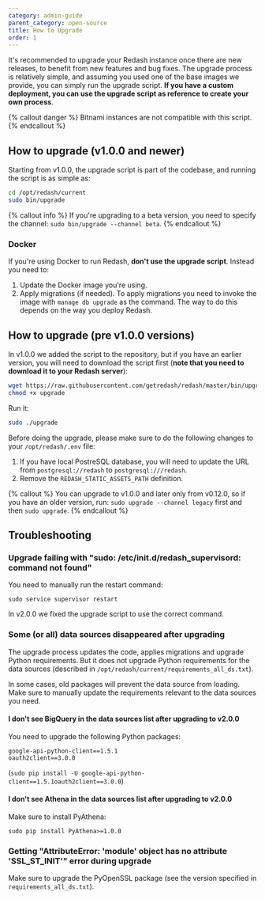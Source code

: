 ```yaml
---
category: admin-guide
parent_category: open-source
title: How to Upgrade
order: 1
---
```


It's recommended to upgrade your Redash instance once there are new releases, to benefit from new features and bug fixes. The upgrade process is relatively simple, and assuming you used one of the base images we provide, you can simply run the upgrade script. **If you have a custom deployment, you can use the upgrade script as reference to create your own process**.

{% callout danger %}
Bitnami instances are not compatible with this script.
{% endcallout %}

## How to upgrade (v1.0.0 and newer)

Starting from v1.0.0, the upgrade script is part of the codebase, and running the script is as simple as:

```bash
cd /opt/redash/current
sudo bin/upgrade
```

{% callout info %}
If you're upgrading to a beta version, you need to specify the channel: `sudo bin/upgrade --channel beta`.
{% endcallout %}

### Docker

If you're using Docker to run Redash, **don't use the upgrade script**. Instead you need to:

1. Update the Docker image you're using.
2. Apply migrations (if needed). To apply migrations you need to invoke the image with `manage db upgrade` as the command. The way to do this depends on the way you deploy Redash.

## How to upgrade (pre v1.0.0 versions)

In v1.0.0 we added the script to the repository, but if you have an earlier version, you will need to download the script first (**note that you need to download it to your Redash server**):

```bash
wget https://raw.githubusercontent.com/getredash/redash/master/bin/upgrade
chmod +x upgrade
```

Run it:

```bash
sudo ./upgrade
```

Before doing the upgrade, please make sure to do the following changes to your `/opt/redash/.env` file:

1. If you have local PostreSQL database, you will need to update the URL from `postgresql://redash` to `postgresql:///redash`.
2. Remove the `REDASH_STATIC_ASSETS_PATH` definition.

{% callout %}
You can upgrade to v1.0.0 and later only from v0.12.0, so if you have an older version, run: `sudo upgrade --channel legacy` first and then `sudo upgrade`.
{% endcallout %}

## Troubleshooting

### Upgrade failing with "sudo: /etc/init.d/redash_supervisord: command not found"

You need to manually run the restart command:

```
sudo service supervisor restart
```

In v2.0.0 we fixed the upgrade script to use the correct command.

### Some (or all) data sources disappeared after upgrading

The upgrade process updates the code, applies migrations and upgrade Python requirements. But it does not upgrade Python requirements for the data sources (described in `/opt/redash/current/requirements_all_ds.txt`). 

In some cases, old packages will prevent the data source from loading. Make sure to manually update the requirements relevant to the data sources you need.

#### I don't see BigQuery in the data sources list after upgrading to v2.0.0

You need to upgrade the following Python packages:

```
google-api-python-client==1.5.1
oauth2client==3.0.0
```

(`sudo pip install -U google-api-python-client==1.5.1oauth2client==3.0.0`)

#### I don't see Athena in the data sources list after upgrading to v2.0.0

Make sure to install PyAthena:

`sudo pip install PyAthena>=1.0.0`

### Getting "AttributeError: 'module' object has no attribute 'SSL_ST_INIT'" error during upgrade

Make sure to upgrade the PyOpenSSL package (see the version specified in `requirements_all_ds.txt`).
